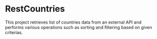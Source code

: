 # RestCountries
This project retrieves list of countries data from an external API and performs various operations such as sorting and filtering based on given criterias. 
